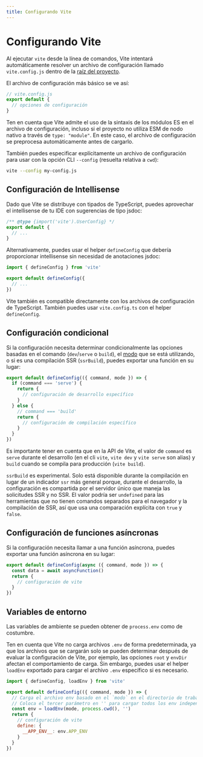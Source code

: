 ```yaml
---
title: Configurando Vite
---
```


# Configurando Vite


Al ejecutar `vite` desde la línea de comandos, Vite intentará automáticamente resolver un archivo de configuración llamado `vite.config.js` dentro de la [raíz del proyecto](/guide/#index-html-y-raiz-del-proyecto).

El archivo de configuración más básico se ve así:

```js
// vite.config.js
export default {
  // opciones de configuración
}
```

Ten en cuenta que Vite admite el uso de la sintaxis de los módulos ES en el archivo de configuración, incluso si el proyecto no utiliza ESM de nodo nativo a través de `type: "module"`. En este caso, el archivo de configuración se preprocesa automáticamente antes de cargarlo.

También puedes especificar explícitamente un archivo de configuración para usar con la opción CLI `--config` (resuelta relativa a `cwd`):

```bash
vite --config my-config.js
```

## Configuración de Intellisense

Dado que Vite se distribuye con tipados de TypeScript, puedes aprovechar el intellisense de tu IDE con sugerencias de tipo jsdoc:

```js
/** @type {import('vite').UserConfig} */
export default {
  // ...
}
```

Alternativamente, puedes usar el helper `defineConfig` que debería proporcionar intellisense sin necesidad de anotaciones jsdoc:

```js
import { defineConfig } from 'vite'

export default defineConfig({
  // ...
})
```

Vite también es compatible directamente con los archivos de configuración de TypeScript. También puedes usar `vite.config.ts` con el helper `defineConfig`.

## Configuración condicional

Si la configuración necesita determinar condicionalmente las opciones basadas en el comando (`dev`/`serve` o `build`), el [modo](/guide/env-and-mode) que se está utilizando, o si es una compilación SSR (`ssrBuild`), puedes exportar una función en su lugar:

```js
export default defineConfig(({ command, mode }) => {
  if (command === 'serve') {
    return {
      // configuración de desarrollo específico
    }
  } else {
    // command === 'build'
    return {
      // configuración de compilación específico
    }
  }
})
```

Es importante tener en cuenta que en la API de Vite, el valor de `command` es `serve` durante el desarrollo (en el cli `vite`, `vite dev` y `vite serve` son alias) y `build` cuando se compila para producción (`vite build`).

`ssrBuild` es experimental. Solo está disponible durante la compilación en lugar de un indicador `ssr` más general porque, durante el desarrollo, la configuración es compartida por el servidor único que maneja las solicitudes SSR y no SSR. El valor podría ser `undefined` para las herramientas que no tienen comandos separados para el navegador y la compilación de SSR, así que usa una comparación explícita con `true` y `false`.

## Configuración de funciones asíncronas

Si la configuración necesita llamar a una función asíncrona, puedes exportar una función asíncrona en su lugar:

```js
export default defineConfig(async ({ command, mode }) => {
  const data = await asyncFunction()
  return {
    // configuración de vite
  }
})
```

## Variables de entorno

Las variables de ambiente se pueden obtener de `process.env` como de costumbre.

Ten en cuenta que Vite no carga archivos `.env` de forma predeterminada, ya que los archivos que se cargarán solo se pueden determinar después de evaluar la configuración de Vite, por ejemplo, las opciones `root` y `envDir` afectan el comportamiento de carga. Sin embargo, puedes usar el helper `loadEnv` exportado para cargar el archivo `.env` específico si es necesario.

```js
import { defineConfig, loadEnv } from 'vite'

export default defineConfig(({ command, mode }) => {
  // Carga el archivo env basado en el `modo` en el directorio de trabajo actual.
  // Coloca el tercer parámetro en '' para cargar todos los env independientemente del prefijo `VITE_`.
  const env = loadEnv(mode, process.cwd(), '')
  return {
    // configuración de vite
    define: {
      __APP_ENV__: env.APP_ENV
    }
  }
})
```
